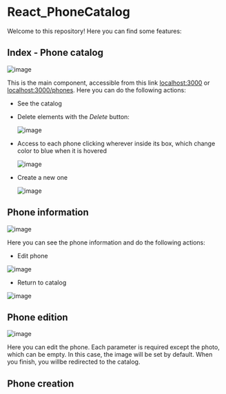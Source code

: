 # React_PhoneCatalog

Welcome to this repository! Here you can find some features:

## Index - Phone catalog

![image](https://user-images.githubusercontent.com/61882277/131377616-fa5ba512-7ccd-4548-9a4e-5fec77615d91.png)

This is the main component, accessible from this link [localhost:3000](http://localhost:3000/) or [localhost:3000/phones](http://localhost:3000/phones).
Here you can do the following actions:
- See the catalog

- Delete elements with the *Delete* button:

  ![image](https://user-images.githubusercontent.com/61882277/131377982-275471c5-def7-4263-a73c-59e0ce84e86a.png)
  
- Access to each phone clicking wherever inside its box, which change color to blue when it is hovered

  ![image](https://user-images.githubusercontent.com/61882277/131378350-38375cc4-64db-450d-bf2d-e421b1a923a1.png)

- Create a new one

  ![image](https://user-images.githubusercontent.com/61882277/131378454-1462ddcd-be81-43e7-902d-4efd4bbb16ca.png)
  
## Phone information

  ![image](https://user-images.githubusercontent.com/61882277/131378989-80ff33e1-d814-4eb2-a39f-0f67aa380eea.png)

  
Here you can see the phone information and do the following actions:

- Edit phone

![image](https://user-images.githubusercontent.com/61882277/131378958-578281e5-e77d-472e-af5e-54d26238cb1e.png)


- Return to catalog 

![image](https://user-images.githubusercontent.com/61882277/131378850-6af99ca7-b9f5-47e8-a80b-8bdc18fa6f75.png)

## Phone edition

![image](https://user-images.githubusercontent.com/61882277/131379088-3265ec69-eaf6-45f1-8715-ab2c18a0119d.png)

Here you can edit the phone. Each parameter is required except the photo, which can be empty. In this case, the image will be set by default. When you finish, you willbe redirected to the catalog.

## Phone creation


